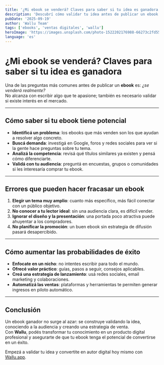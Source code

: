 ```yaml
---
title: '¿Mi ebook se venderá? Claves para saber si tu idea es ganadora'
description: 'Descubrí cómo validar tu idea antes de publicar un ebook y asegurarte de que tenga potencial de ventas.'
pubDate: '2025-09-19'
author: 'Wallu Team'
tags: ['ebooks', 'ventas digitales', 'wallu']
heroImage: 'https://images.unsplash.com/photo-1522202176988-66273c2fd55f?w=800&h=400&fit=crop'
language: 'es'
---
```


# ¿Mi ebook se venderá? Claves para saber si tu idea es ganadora

Una de las preguntas más comunes antes de publicar un **ebook** es: *¿se venderá realmente?*  
No alcanza con escribir algo que te apasione; también es necesario validar si existe interés en el mercado.  

---

## Cómo saber si tu ebook tiene potencial

- **Identificá un problema**: los ebooks que más venden son los que ayudan a resolver algo concreto.  
- **Buscá demanda**: investigá en Google, foros y redes sociales para ver si la gente hace preguntas sobre tu tema.  
- **Analizá la competencia**: revisá qué títulos similares ya existen y pensá cómo diferenciarte.  
- **Validá con tu audiencia**: preguntá en encuestas, grupos o comunidades si les interesaría comprar tu ebook.  

---

## Errores que pueden hacer fracasar un ebook

1. **Elegir un tema muy amplio**: cuanto más específico, más fácil conectar con un público objetivo.  
2. **No conocer a tu lector ideal**: sin una audiencia clara, es difícil vender.  
3. **Ignorar el diseño y la presentación**: una portada poco atractiva puede ahuyentar a los compradores.  
4. **No planificar la promoción**: un buen ebook sin estrategia de difusión pasará desapercibido.  

---

## Cómo aumentar las probabilidades de éxito

- **Enfocate en un nicho**: no intentes escribir para todo el mundo.  
- **Ofrecé valor práctico**: guías, pasos a seguir, consejos aplicables.  
- **Creá una estrategia de lanzamiento**: usá redes sociales, email marketing y colaboraciones.  
- **Automatizá las ventas**: plataformas y herramientas te permiten generar ingresos en piloto automático.  

---

## Conclusión

Un ebook ganador no surge al azar: se construye validando la idea, conociendo a la audiencia y creando una estrategia de venta.  
Con **Wallu**, podés transformar tu conocimiento en un producto digital profesional y asegurarte de que tu ebook tenga el potencial de convertirse en un éxito.  

Empezá a validar tu idea y convertite en autor digital hoy mismo con [Wallu.app](https://wallu.app).
